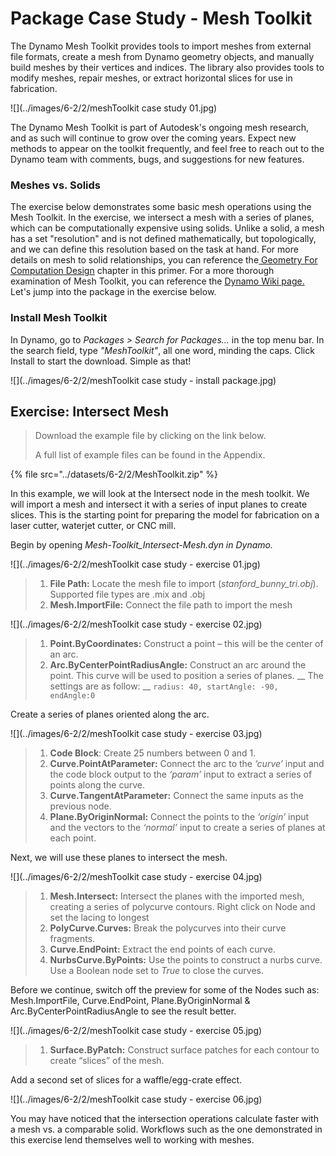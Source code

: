 # Package Case Study - Mesh Toolkit

The Dynamo Mesh Toolkit provides tools to import meshes from external file formats, create a mesh from Dynamo geometry objects, and manually build meshes by their vertices and indices. The library also provides tools to modify meshes, repair meshes, or extract horizontal slices for use in fabrication.

![](../images/6-2/2/meshToolkit case study 01.jpg)

The Dynamo Mesh Toolkit is part of Autodesk's ongoing mesh research, and as such will continue to grow over the coming years. Expect new methods to appear on the toolkit frequently, and feel free to reach out to the Dynamo team with comments, bugs, and suggestions for new features.

### Meshes vs. Solids

The exercise below demonstrates some basic mesh operations using the Mesh Toolkit. In the exercise, we intersect a mesh with a series of planes, which can be computationally expensive using solids. Unlike a solid, a mesh has a set "resolution" and is not defined mathematically, but topologically, and we can define this resolution based on the task at hand. For more details on mesh to solid relationships, you can reference the[ Geometry For Computation Design](../../a-closer-look-at-dynamo-essential-nodes-and-concepts/5\_geometry-for-computational-design/) chapter in this primer. For a more thorough examination of Mesh Toolkit, you can reference the [Dynamo Wiki page.](https://github.com/DynamoDS/Dynamo/wiki/Dynamo-Mesh-Toolkit) Let's jump into the package in the exercise below.

### Install Mesh Toolkit

In Dynamo, go to _Packages > Search for Packages..._ in the top menu bar. In the search field, type _"MeshToolkit"_, all one word, minding the caps. Click Install to start the download. Simple as that!

![](../images/6-2/2/meshToolkit case study - install package.jpg)

## Exercise: Intersect Mesh

> Download the example file by clicking on the link below.
>
> A full list of example files can be found in the Appendix.

{% file src="../datasets/6-2/2/MeshToolkit.zip" %}

In this example, we will look at the Intersect node in the mesh toolkit. We will import a mesh and intersect it with a series of input planes to create slices. This is the starting point for preparing the model for fabrication on a laser cutter, waterjet cutter, or CNC mill.

Begin by opening _Mesh-Toolkit\_Intersect-Mesh.dyn in Dynamo._

![](../images/6-2/2/meshToolkit case study - exercise 01.jpg)

> 1. **File Path:** Locate the mesh file to import (_stanford\_bunny\_tri.obj_). Supported file types are .mix and .obj
> 2. **Mesh.ImportFile:** Connect the file path to import the mesh

![](../images/6-2/2/meshToolkit case study - exercise 02.jpg)

> 1. **Point.ByCoordinates:** Construct a point – this will be the center of an arc.
> 2. **Arc.ByCenterPointRadiusAngle:** Construct an arc around the point. This curve will be used to position a series of planes. \_\_ The settings are as follow: \_\_ `radius: 40, startAngle: -90, endAngle:0`

Create a series of planes oriented along the arc.

![](../images/6-2/2/meshToolkit case study - exercise 03.jpg)

> 1. **Code Block**: Create 25 numbers between 0 and 1.
> 2. **Curve.PointAtParameter:** Connect the arc to the _‘curve’_ input and the code block output to the _‘param’_ input to extract a series of points along the curve.
> 3. **Curve.TangentAtParameter:** Connect the same inputs as the previous node.
> 4. **Plane.ByOriginNormal:** Connect the points to the _‘origin’_ input and the vectors to the _‘normal’_ input to create a series of planes at each point.

Next, we will use these planes to intersect the mesh.

![](../images/6-2/2/meshToolkit case study - exercise 04.jpg)

> 1. **Mesh.Intersect:** Intersect the planes with the imported mesh, creating a series of polycurve contours. Right click on Node and set the lacing to longest
> 2. **PolyCurve.Curves:** Break the polycurves into their curve fragments.
> 3. **Curve.EndPoint:** Extract the end points of each curve.
> 4. **NurbsCurve.ByPoints:** Use the points to construct a nurbs curve. Use a Boolean node set to _True_ to close the curves.

Before we continue, switch off the preview for some of the Nodes such as: Mesh.ImportFile, Curve.EndPoint, Plane.ByOriginNormal & Arc.ByCenterPointRadiusAngle to see the result better.

![](../images/6-2/2/meshToolkit case study - exercise 05.jpg)

> 1. **Surface.ByPatch:** Construct surface patches for each contour to create “slices” of the mesh.

Add a second set of slices for a waffle/egg-crate effect.

![](../images/6-2/2/meshToolkit case study - exercise 06.jpg)

You may have noticed that the intersection operations calculate faster with a mesh vs. a comparable solid. Workflows such as the one demonstrated in this exercise lend themselves well to working with meshes.

